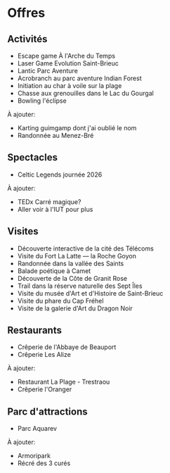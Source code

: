 # Offres

## Activités

- Escape game À l'Arche du Temps
- Laser Game Evolution Saint-Brieuc
- Lantic Parc Aventure
- Acrobranch au parc aventure Indian Forest
- Initiation au char à voile sur la plage
- Chasse aux grenouilles dans le Lac du Gourgal
- Bowling l'éclipse

À ajouter:

- Karting guimgamp dont j'ai oublié le nom
- Randonnée au Menez-Bré

## Spectacles

- Celtic Legends journée 2026

À ajouter:

- TEDx Carré magique?
- Aller voir à l'IUT pour plus

## Visites

- Découverte interactive de la cité des Télécoms
- Visite du Fort La Latte &mdash; la Roche Goyon
- Randonnée dans la vallée des Saints
- Balade poétique à Camet
- Découverte de la Côte de Granit Rose
- Trail dans la réserve naturelle des Sept Îles
- Visite du musée d'Art et d'Histoire de Saint-Brieuc
- Visite du phare du Cap Fréhel
- Visite de la galerie d'Art du Dragon Noir

## Restaurants

- Crêperie de l'Abbaye de Beauport
- Crêperie Les Alize

À ajouter:

- Restaurant La Plage - Trestraou
- Crêperie l'Oranger

## Parc d'attractions

- Parc Aquarev

À ajouter:

- Armoripark
- Récré des 3 curés
